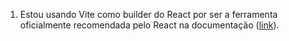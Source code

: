 1. Estou usando Vite como builder do React por ser a ferramenta oficialmente recomendada pelo React na documentação
([link](https://react.dev/learn/creating-a-react-app#:~:text=If%20you%20want%20to%20build%20your%20own%20solutions%2C%20see%20our%20guide%20to%20build%20a%20React%20app%20from%20Scratch%20for%20instructions%20on%20how%20to%20set%20up%20a%20new%20React%20project%20starting%20with%20a%20build%20tool%20like%20Vite%2C%20Parcel%2C%20or%20RSbuild.)).